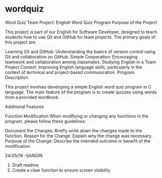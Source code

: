 # wordquiz
Word Quiz
Team Project: English Word Quiz Program
Purpose of the Project



This project is part of our English for Software Developer, designed to teach students how to use Git and GitHub for team projects. The primary goals of this project are:

Learning Git and GitHub: Understanding the basics of version control using Git and collaboration on GitHub.
Simple Cooperation: Encouraging teamwork and collaboration among classmates.
Studying English in a Team Project Context: Improving English language skills, particularly in the context of technical and project-based communication.
Program Description


This project involves developing a simple English word quiz program in C language. The main feature of the program is to create quizzes using words from a provided wordbook.




Additional Features





Function Modification
When modifying or changing any functions in the program, please follow these guidelines:

Document the Changes: Briefly write down the changes made to the function.
Reason for the Change: Explain why the change was necessary.
Purpose of the Change: Describe the intended outcome or benefit of the modification.


24/05/19 -SANGIN
1. Draft readme
2. Create a clear function to ensure screen visibility